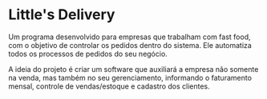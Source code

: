 # Little's Delivery

   Um programa desenvolvido para empresas que trabalham com fast food, com o objetivo de controlar os pedidos dentro do sistema. Ele automatiza todos os processos de pedidos do seu negócio. 
  
   A ideia do projeto é criar um software que auxiliará a empresa não somente na venda, mas também no seu gerenciamento, informando o faturamento mensal, controle de vendas/estoque e cadastro dos clientes.   
